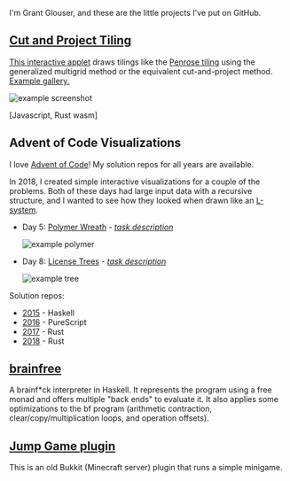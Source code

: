 I'm Grant Glouser, and these are the little projects I've put on GitHub.

## [Cut and Project Tiling](https://github.com/gglouser/cut-and-project-tiling)

[This interactive applet](https://gglouser.github.io/cut-and-project-tiling) draws tilings like the [Penrose tiling](https://en.wikipedia.org/wiki/Penrose_tiling) using the generalized multigrid method or the equivalent cut-and-project method. [Example gallery.](https://gglouser.github.io/cut-and-project-tiling/docs/gallery.html)

![example screenshot](https://gglouser.github.io/cut-and-project-tiling/images/screenshot.png)

[Javascript, Rust wasm]

## Advent of Code Visualizations

I love [Advent of Code](http://adventofcode.com)!
My solution repos for all years are available.

In 2018, I created simple interactive visualizations for a couple of the problems. Both of these days had large input data with a recursive structure, and I wanted to see how they looked when drawn like an [L-system](https://en.wikipedia.org/wiki/L-system).

- Day 5: [Polymer Wreath](https://gglouser.github.io/advent2018/visualizations/day05.html) - *[task description](https://adventofcode.com/2018/day/5)*

  ![example polymer](https://i.imgur.com/IiZH05N.png)

- Day 8: [License Trees](https://gglouser.github.io/advent2018/visualizations/day08.html) - *[task description](https://adventofcode.com/2018/day/8)*

  ![example tree](https://i.imgur.com/Io6Xp0S.png)

Solution repos:

- [2015](https://github.com/gglouser/advent2015) - Haskell
- [2016](https://github.com/gglouser/advent2016) - PureScript
- [2017](https://github.com/gglouser/advent2017) - Rust
- [2018](https://github.com/gglouser/advent2018) - Rust

## [brainfree](https://github.com/gglouser/brainfree)

A brainf*ck interpreter in Haskell. It represents the program using a free monad and offers multiple "back ends" to evaluate it. It also applies some optimizations to the bf program (arithmetic contraction, clear/copy/multiplication loops, and operation offsets).

## [Jump Game plugin](https://github.com/gglouser/JumpGamePlugin)

This is an old Bukkit (Minecraft server) plugin that runs a simple minigame.
